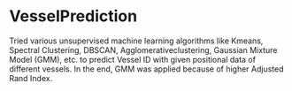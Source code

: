 # VesselPrediction

Tried various unsupervised machine learning algorithms like Kmeans, Spectral Clustering, DBSCAN, Agglomerativeclustering, Gaussian Mixture Model (GMM), etc. to predict Vessel ID with given positional data of different vessels. In the end, GMM was applied because of higher Adjusted Rand Index. 
